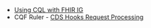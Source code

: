 * [Using CQL with FHIR IG](https://build.fhir.org/ig/HL7/cql-ig/index.html)
* CQF Ruler - [CDS Hooks Request Processing](https://github.com/cqframework/cqf-ruler/wiki/CDS-Hooks-Request-Processing)
